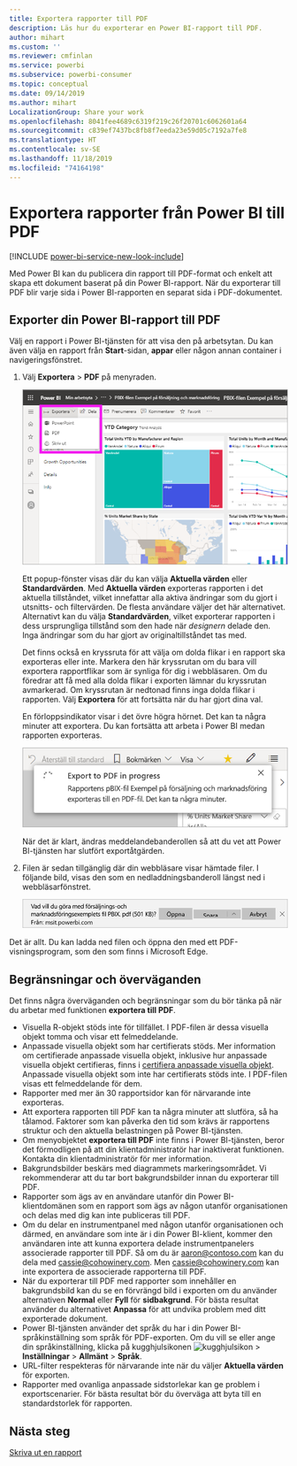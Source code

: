```yaml
---
title: Exportera rapporter till PDF
description: Läs hur du exporterar en Power BI-rapport till PDF.
author: mihart
ms.custom: ''
ms.reviewer: cmfinlan
ms.service: powerbi
ms.subservice: powerbi-consumer
ms.topic: conceptual
ms.date: 09/14/2019
ms.author: mihart
LocalizationGroup: Share your work
ms.openlocfilehash: 8041fee4689c6319f219c26f20701c6062601a64
ms.sourcegitcommit: c839ef7437bc8fb8f7eeda23e59d05c7192a7fe8
ms.translationtype: HT
ms.contentlocale: sv-SE
ms.lasthandoff: 11/18/2019
ms.locfileid: "74164198"
---
```

# <a name="export-reports-from-power-bi-to-pdf"></a>Exportera rapporter från Power BI till PDF

[!INCLUDE [power-bi-service-new-look-include](../includes/power-bi-service-new-look-include.md)]

Med Power BI kan du publicera din rapport till PDF-format och enkelt att skapa ett dokument baserat på din Power BI-rapport. När du exporterar till PDF blir varje sida i Power BI-rapporten en separat sida i PDF-dokumentet.

## <a name="export-your-power-bi-report-to-pdf"></a>Exporter din Power BI-rapport till PDF
Välj en rapport i Power BI-tjänsten för att visa den på arbetsytan. Du kan även välja en rapport från **Start**-sidan, **appar** eller någon annan container i navigeringsfönstret.

1. Välj **Exportera** > **PDF** på menyraden.

    ![Välj Exportera från menyfältet](media/end-user-pdf/power-bi-export.png)

    Ett popup-fönster visas där du kan välja **Aktuella värden** eller **Standardvärden**. Med **Aktuella värden** exporteras rapporten i det aktuella tillståndet, vilket innefattar alla aktiva ändringar som du gjort i utsnitts- och filtervärden. De flesta användare väljer det här alternativet. Alternativt kan du välja **Standardvärden**, vilket exporterar rapporten i dess ursprungliga tillstånd som den hade när *designern* delade den. Inga ändringar som du har gjort av originaltillståndet tas med.
    
    Det finns också en kryssruta för att välja om dolda flikar i en rapport ska exporteras eller inte. Markera den här kryssrutan om du bara vill exportera rapportflikar som är synliga för dig i webbläsaren. Om du föredrar att få med alla dolda flikar i exporten lämnar du kryssrutan avmarkerad. Om kryssrutan är nedtonad finns inga dolda flikar i rapporten. Välj **Exportera** för att fortsätta när du har gjort dina val.
    
    En förloppsindikator visar i det övre högra hörnet. Det kan ta några minuter att exportera. Du kan fortsätta att arbeta i Power BI medan rapporten exporteras.

    ![Exportera förloppsmeddelande](media/end-user-pdf/power-bi-export-progress.png)

    När det är klart, ändras meddelandebanderollen så att du vet att Power BI-tjänsten har slutfört exportåtgärden.

2. Filen är sedan tillgänglig där din webbläsare visar hämtade filer. I följande bild, visas den som en nedladdningsbanderoll längst ned i webbläsarfönstret.

    ![Nedladdad filplats](media/end-user-pdf/power-bi-export-done.png)

Det är allt. Du kan ladda ned filen och öppna den med ett PDF-visningsprogram, som den som finns i Microsoft Edge.


## <a name="limitations-and-considerations"></a>Begränsningar och överväganden
Det finns några överväganden och begränsningar som du bör tänka på när du arbetar med funktionen **exportera till PDF**.

* Visuella R-objekt stöds inte för tillfället. I PDF-filen är dessa visuella objekt tomma och visar ett felmeddelande. 
* Anpassade visuella objekt som har certifierats stöds. Mer information om certifierade anpassade visuella objekt, inklusive hur anpassade visuella objekt certifieras, finns i [certifiera anpassade visuella objekt](../developer/power-bi-custom-visuals-certified.md). Anpassade visuella objekt som inte har certifierats stöds inte. I PDF-filen visas ett felmeddelande för dem. 
* Rapporter med mer än 30 rapportsidor kan för närvarande inte exporteras.
* Att exportera rapporten till PDF kan ta några minuter att slutföra, så ha tålamod. Faktorer som kan påverka den tid som krävs är rapportens struktur och den aktuella belastningen på Power BI-tjänsten.
* Om menyobjektet **exportera till PDF** inte finns i Power BI-tjänsten, beror det förmodligen på att din klientadministratör har inaktiverat funktionen. Kontakta din klientadministratör för mer information.
* Bakgrundsbilder beskärs med diagrammets markeringsområdet. Vi rekommenderar att du tar bort bakgrundsbilder innan du exporterar till PDF.
* Rapporter som ägs av en användare utanför din Power BI-klientdomänen som en rapport som ägs av någon utanför organisationen och delas med dig kan inte publiceras till PDF.
* Om du delar en instrumentpanel med någon utanför organisationen och därmed, en användare som inte är i din Power BI-klient, kommer den användaren inte att kunna exportera delade instrumentpanelers associerade rapporter till PDF. Så om du är aaron@contoso.com kan du dela med cassie@cohowinery.com. Men cassie@cohowinery.com kan inte exportera de associerade rapporterna till PDF.
* När du exporterar till PDF med rapporter som innehåller en bakgrundsbild kan du se en förvrängd bild i exporten om du använder alternativen **Normal** eller **Fyll** för **sidbakgrund**. För bästa resultat använder du alternativet **Anpassa** för att undvika problem med ditt exporterade dokument.
* Power BI-tjänsten använder det språk du har i din Power BI-språkinställning som språk för PDF-exporten. Om du vill se eller ange din språkinställning, klicka på kugghjulsikonen ![kugghjulsikon](media/end-user-powerpoint/power-bi-settings-icon.png) > **Inställningar** > **Allmänt** > **Språk**.
* URL-filter respekteras för närvarande inte när du väljer **Aktuella värden** för exporten.
* Rapporter med ovanliga anpassade sidstorlekar kan ge problem i exportscenarier. För bästa resultat bör du överväga att byta till en standardstorlek för rapporten.

## <a name="next-steps"></a>Nästa steg
[Skriva ut en rapport](end-user-print.md)
